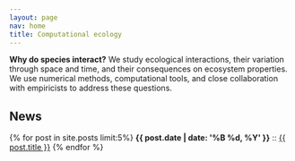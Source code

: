 ```yaml
---
layout: page
nav: home
title: Computational ecology
---
```


**Why do species interact?** We study ecological interactions, their variation
through space and time, and their consequences on ecosystem properties. We use
numerical methods, computational tools, and close collaboration with empiricists
to address these questions.

<div class="graphlet d3"></div>

<script src="/resources/js/index-graph.js"></script>

## News

{% for post in site.posts limit:5%}
<b>{{ post.date | date: '%B %d, %Y' }}</b> :: <a href="{{ post.url }}">{{ post.title }}</a>
{% endfor %}
